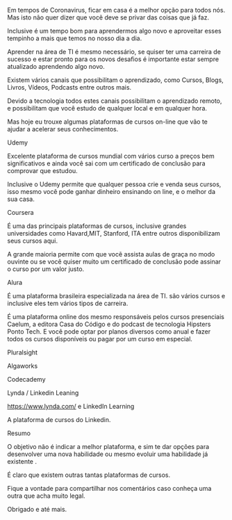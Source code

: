 Em tempos de Coronavirus, ficar em casa é a melhor opção para todos nós. Mas isto não quer dizer que vocẽ deve se privar das coisas que já faz.

Inclusive é um tempo bom para aprendermos algo novo e aproveitar esses tempinho a mais que temos no nosso dia a dia.  

Aprender na área de TI é mesmo necessário, se quiser ter uma carreira de sucesso e estar pronto para os novos desafios é importante estar sempre atualizado aprendendo algo novo.

Existem vários canais que possibilitam o aprendizado, como Cursos, Blogs, Livros, Vídeos, Podcasts entre outros mais.    

Devido a tecnologia todos estes canais possibilitam o aprendizado remoto, e possibilitam que  você estudo de qualquer local e em qualquer hora.

Mas hoje eu trouxe algumas plataformas de cursos on-line que vão te ajudar a acelerar seus conhecimentos.



Udemy

Excelente plataforma de cursos mundial com vários curso a preços bem significativos e ainda você sai com um certificado de conclusão para comprovar que estudou. 

Inclusive o Udemy permite que qualquer pessoa crie e venda seus cursos, isso mesmo você pode ganhar dinheiro ensinando on line, e o melhor da sua casa.
 
Coursera 

É uma das principais plataformas de cursos,  inclusive grandes universidades como Havard,MIT, Stanford, ITA entre outros disponibilizam seus cursos aqui. 

A grande maioria permite com que vocẽ assista aulas de graça no modo ouvinte ou se você quiser muito um certificado de conclusão pode assinar o curso por um valor justo. 


Alura

É uma plataforma brasileira especializada na área de TI. são vários cursos e inclusive eles tem vários tipos de carreira.

É uma plataforma online dos mesmo responsáveis pelos cursos presenciais Caelum, a editora Casa do Código e do podcast de tecnologia Hipsters Ponto Tech.
E você pode optar por planos diversos como anual e fazer todos os cursos disponíveis ou pagar por um curso em especial. 
 

Pluralsight

Algaworks


 Codecademy

Lynda / Linkedin Leaning

https://www.lynda.com/  e LinkedIn Learning

A plataforma de cursos do Linkedin.




Resumo

O objetivo não é indicar a melhor plataforma, e sim te dar opções para desenvolver uma nova habilidade ou mesmo evoluir uma habilidade já existente .

É claro que existem outras tantas plataformas de cursos.

Fique a vontade para compartilhar nos comentários caso conheça uma outra que acha muito legal.  

Obrigado e até mais.

